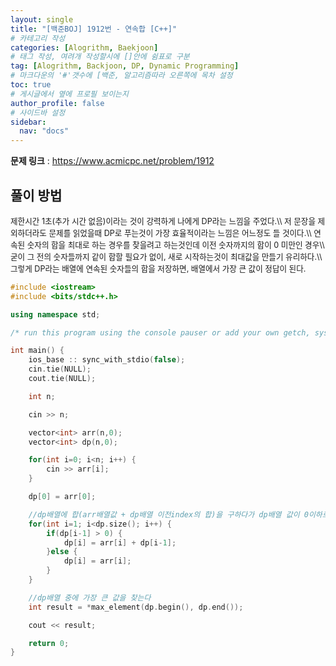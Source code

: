 ```yaml
---
layout: single
title: "[백준BOJ] 1912번 - 연속합 [C++]"
# 카테고리 작성
categories: [Alogrithm, Baekjoon]
# 태그 작성, 여려개 작성할시에 []안에 쉼표로 구분
tag: [Alogrithm, Backjoon, DP, Dynamic Programming]
# 마크다운의 '#'갯수에 [백준, 알고리즘따라 오른쪽에 목차 설정
toc: true
# 게시글에서 옆에 프로필 보이는지
author_profile: false
# 사이드바 설정
sidebar:
  nav: "docs"
---
```


**문제 링크** : <https://www.acmicpc.net/problem/1912>

## 풀이 방법

<span style="font-size:90%">
제한시간 1초(추가 시간 없음)이라는 것이 강력하게 나에게 DP라는 느낌을 주었다.\\
저 문장을 제외하더라도 문제를 읽었을때 DP로 푸는것이 가장 효율적이라는 느낌은 어느정도 들 것이다.\\
연속된 숫자의 합을 최대로 하는 경우를 찾을려고 하는것인데 이전 숫자까지의 합이 0 미만인 경우\\
굳이 그 전의 숫자들까지 같이 합할 필요가 없이, 새로 시작하는것이 최대값을 만들기 유리하다.\\
그렇게 DP라는 배열에 연속된 숫자들의 합을 저장하면, 배열에서 가장 큰 값이 정답이 된다.
</span>

```c++
#include <iostream>
#include <bits/stdc++.h>

using namespace std;

/* run this program using the console pauser or add your own getch, system("pause") or input loop */

int main() {
	ios_base :: sync_with_stdio(false);
	cin.tie(NULL);
	cout.tie(NULL);

	int n;

	cin >> n;

	vector<int> arr(n,0);
	vector<int> dp(n,0);

	for(int i=0; i<n; i++) {
		cin >> arr[i];
	}

	dp[0] = arr[0];

	//dp배열에 합(arr배열값 + dp배열 이전index의 합)을 구하다가 dp배열 값이 0이하로 떨어지면, 0 + arr[index]를 한다
	for(int i=1; i<dp.size(); i++) {
		if(dp[i-1] > 0) {
			dp[i] = arr[i] + dp[i-1];
		}else {
			dp[i] = arr[i];
		}
	}

	//dp배열 중에 가장 큰 값을 찾는다
	int result = *max_element(dp.begin(), dp.end());

	cout << result;

	return 0;
}
```
